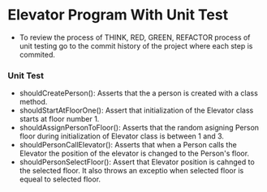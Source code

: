 # Elevator Program With Unit Test
- To review the process of THINK, RED, GREEN, REFACTOR process of unit testing go to the commit history of the project where each step is commited.

### Unit Test
- shouldCreatePerson(): Asserts that the a person is created with a class method.
- shouldStartAtFloorOne(): Assert that initialization of the Elevator class starts at floor number 1.
- shouldAssignPersonToFloor(): Asserts that the random asigning Person floor during initialization of Elevator class is between 1 and 3.
- shouldPersonCallElevator(): Asserts that when a Person calls the Elevator the position of the elevator is changed to the Person's floor.
- shouldPersonSelectFloor(): Assert that Elevator position is cahnged to the selected floor. It also throws an exceptio when selected floor is equeal to selected floor.